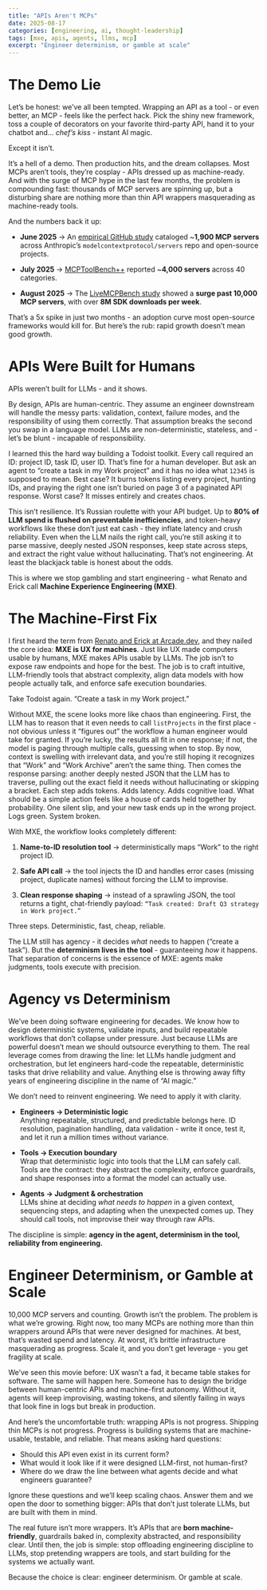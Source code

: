 ```yaml
---
title: "APIs Aren't MCPs"
date: 2025-08-17
categories: [engineering, ai, thought-leadership]
tags: [mxe, apis, agents, llms, mcp]
excerpt: "Engineer determinism, or gamble at scale"
---
```


# The Demo Lie

Let’s be honest: we’ve all been tempted. Wrapping an API as a tool - or even better, an MCP - feels like the perfect hack. Pick the shiny new framework, toss a couple of decorators on your favorite third-party API, hand it to your chatbot and… _chef’s kiss_ - instant AI magic.

Except it isn’t.

It’s a hell of a demo. Then production hits, and the dream collapses. Most MCPs aren’t tools, they’re cosplay - APIs dressed up as machine-ready. And with the surge of MCP hype in the last few months, the problem is compounding fast: thousands of MCP servers are spinning up, but a disturbing share are nothing more than thin API wrappers masquerading as machine-ready tools.

And the numbers back it up:

- **June 2025** → An [empirical GitHub study](https://arxiv.org/html/2506.13538v1) cataloged ~**1,900 MCP servers** across Anthropic’s `modelcontextprotocol/servers` repo and open-source projects.
    
- **July 2025** → [MCPToolBench++](https://arxiv.org/abs/2508.07575) reported ~**4,000 servers** across 40 categories.
    
- **August 2025** → The [LiveMCPBench study](https://arxiv.org/abs/2508.01780) showed a **surge past 10,000 MCP servers**, with over **8M SDK downloads per week**.
    

That’s a 5x spike in just two months - an adoption curve most open-source frameworks would kill for. But here’s the rub: rapid growth doesn’t mean good growth.

# APIs Were Built for Humans

APIs weren’t built for LLMs - and it shows.

By design, APIs are human-centric. They assume an engineer downstream will handle the messy parts: validation, context, failure modes, and the responsibility of using them correctly. That assumption breaks the second you swap in a language model. LLMs are non-deterministic, stateless, and - let’s be blunt - incapable of responsibility.

I learned this the hard way building a Todoist toolkit. Every call required an ID: project ID, task ID, user ID. That’s fine for a human developer. But ask an agent to “create a task in my Work project” and it has no idea what `12345` is supposed to mean. Best case? It burns tokens listing every project, hunting IDs, and praying the right one isn’t buried on page 3 of a paginated API response. Worst case? It misses entirely and creates chaos.

This isn’t resilience. It’s Russian roulette with your API budget. Up to **80% of LLM spend is flushed on preventable inefficiencies**, and token-heavy workflows like these don’t just eat cash - they inflate latency and crush reliability. Even when the LLM nails the right call, you’re still asking it to parse massive, deeply nested JSON responses, keep state across steps, and extract the right value without hallucinating. That’s not engineering. At least the blackjack table is honest about the odds.

This is where we stop gambling and start engineering - what Renato and Erick call **Machine Experience Engineering (MXE)**.

# The Machine-First Fix

I first heard the term from [Renato and Erick at Arcade.dev](https://www.youtube.com/watch?v=DYmuQWMWU8A), and they nailed the core idea: **MXE is UX for machines**. Just like UX made computers usable by humans, MXE makes APIs usable by LLMs. The job isn’t to expose raw endpoints and hope for the best. The job is to craft intuitive, LLM-friendly tools that abstract complexity, align data models with how people actually talk, and enforce safe execution boundaries.

Take Todoist again. “Create a task in my Work project.”

Without MXE, the scene looks more like chaos than engineering. First, the LLM has to reason that it even needs to call `listProjects` in the first place - not obvious unless it “figures out” the workflow a human engineer would take for granted. If you’re lucky, the results all fit in one response; if not, the model is paging through multiple calls, guessing when to stop. By now, context is swelling with irrelevant data, and you’re still hoping it recognizes that “Work” and “Work Archive” aren’t the same thing. Then comes the response parsing: another deeply nested JSON that the LLM has to traverse, pulling out the exact field it needs without hallucinating or skipping a bracket. Each step adds tokens. Adds latency. Adds cognitive load. What should be a simple action feels like a house of cards held together by probability. One silent slip, and your new task ends up in the wrong project. Logs green. System broken.

With MXE, the workflow looks completely different:

1. **Name-to-ID resolution tool** → deterministically maps “Work” to the right project ID.
    
2. **Safe API call** → the tool injects the ID and handles error cases (missing project, duplicate names) without forcing the LLM to improvise.
    
3. **Clean response shaping** → instead of a sprawling JSON, the tool returns a tight, chat-friendly payload: `“Task created: Draft Q3 strategy in Work project.”`
    

Three steps. Deterministic, fast, cheap, reliable.

The LLM still has agency - it decides _what_ needs to happen (“create a task”). But the **determinism lives in the tool** - guaranteeing _how_ it happens. That separation of concerns is the essence of MXE: agents make judgments, tools execute with precision.

# Agency vs Determinism

We’ve been doing software engineering for decades. We know how to design deterministic systems, validate inputs, and build repeatable workflows that don’t collapse under pressure. Just because LLMs are powerful doesn’t mean we should outsource everything to them. The real leverage comes from drawing the line: let LLMs handle judgment and orchestration, but let engineers hard-code the repeatable, deterministic tasks that drive reliability and value. Anything else is throwing away fifty years of engineering discipline in the name of “AI magic.”

We don’t need to reinvent engineering. We need to apply it with clarity.

- **Engineers → Deterministic logic**  
    Anything repeatable, structured, and predictable belongs here. ID resolution, pagination handling, data validation - write it once, test it, and let it run a million times without variance.
    
- **Tools → Execution boundary**  
    Wrap that deterministic logic into tools that the LLM can safely call. Tools are the contract: they abstract the complexity, enforce guardrails, and shape responses into a format the model can actually use.
    
- **Agents → Judgment & orchestration**  
    LLMs shine at deciding _what needs to happen_ in a given context, sequencing steps, and adapting when the unexpected comes up. They should call tools, not improvise their way through raw APIs.
    

The discipline is simple: **agency in the agent, determinism in the tool, reliability from engineering.**

# Engineer Determinism, or Gamble at Scale

10,000 MCP servers and counting. Growth isn’t the problem. The problem is what we’re growing. Right now, too many MCPs are nothing more than thin wrappers around APIs that were never designed for machines. At best, that’s wasted spend and latency. At worst, it’s brittle infrastructure masquerading as progress. Scale it, and you don’t get leverage - you get fragility at scale.

We’ve seen this movie before: UX wasn’t a fad, it became table stakes for software. The same will happen here. Someone has to design the bridge between human-centric APIs and machine-first autonomy. Without it, agents will keep improvising, wasting tokens, and silently failing in ways that look fine in logs but break in production.

And here’s the uncomfortable truth: wrapping APIs is not progress. Shipping thin MCPs is not progress. Progress is building systems that are machine-usable, testable, and reliable. That means asking hard questions:

- Should this API even exist in its current form?
- What would it look like if it were designed LLM-first, not human-first?
- Where do we draw the line between what agents decide and what engineers guarantee?

Ignore these questions and we’ll keep scaling chaos. Answer them and we open the door to something bigger: APIs that don’t just tolerate LLMs, but are built with them in mind.

The real future isn’t more wrappers. It’s APIs that are **born machine-friendly**, guardrails baked in, complexity abstracted, and responsibility clear. Until then, the job is simple: stop offloading engineering discipline to LLMs, stop pretending wrappers are tools, and start building for the systems we actually want.

Because the choice is clear: engineer determinism. Or gamble at scale.